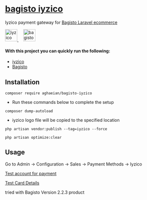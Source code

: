 # [bagisto iyzico](https://github.com/damalis/bagisto-iyzico)

Iyzico payment gateway for [Bagisto Laravel ecommerce](https://bagisto.com/)

<p align="left"> <a href="https://www.iyzico.com/" target="_blank" rel="noreferrer"> <img src="https://avatars.githubusercontent.com/u/3815564?s=200&v=4" alt="iyzico" height="40" width="40"/> </a>&nbsp;&nbsp;&nbsp;
<a href="https://bagisto.com/" target="_blank" rel="noreferrer"> <img src="https://avatars.githubusercontent.com/u/43133047?s=200&v=4" alt="bagisto laravel ecommerce" width="40" height="40" width="40"/> </a> </p>

#### With this project you can quickly run the following:

- [iyzico](https://github.com/iyzico/iyzipay-php)
- [Bagisto](https://github.com/bagisto)

## Installation

```
composer require aghaeian/bagisto-iyzico
```

- Run these commands below to complete the setup

```
composer dump-autoload
```

- iyzico logo file will be copied to the specified location

```
php artisan vendor:publish --tag=iyzico --force
```

```
php artisan optimize:clear
```

## Usage

Go to Admin -> Configuration -> Sales -> Payment Methods -> Iyzico

[Test account for payment](https://sandbox-merchant.iyzipay.com/auth/login)

[Test Card Details](https://docs.iyzico.com/en/add-ons/test-cards)

tried with Bagisto Version 2.2.3 product
